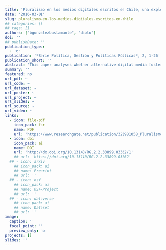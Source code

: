 ```yaml
---
title: 'Pluralismo en los medios digitales escritos en Chile, una exploración de casos clave'
date: '2016-03-01'
slug: pluralismo-en-los-medios-digitales-escritos-en-chile
## categories: []
## tags: []
authors: ["bgonzalezbustamante", "dsoto"]
doi: ''
## publishDate: ''
publication_types:
  - '6'
publication: '*Serie Política, Gestión y Políticas Públicas*, 2, 1-26'
publication_short: ''
abstract: 'This paper analyses whether alternative digital media foster pluralism on the political agenda of Chilean media. It considers a data set collected by tracking the two major written digital media in Chile, which belong to the most significant media holdings, during June 2013, and a non-probabilistic sample of alternative printed digital media. Both content and emotion analysis are carried out to compare their agendas and to analyse their level of diversity and the tone in which the media address these issues. The results show that the political agendas of the alternative media are less diverse than in the case of the written digital media. However, those agendas differ from those of electronic versions of traditional media, which also are highly homogeneous. Also, it is shown that these new media use a more neutral tone in their publications.'
summary: ''
featured: no
url_pdf: ~
url_code: ~
url_dataset: ~
url_poster: ~
url_project: ~
url_slides: ~
url_source: ~
url_video: ~
links:
  - icon: file-pdf
    icon_pack: far
    name: PDF
    url: 'https://www.researchgate.net/publication/321981058_Pluralismo_en_los_medios_digitales_escritos_en_Chile_una_exploracion_de_casos_clave?channel=doi&linkId=624d11d7cf60536e234572b4&showFulltext=true'
  - icon: doi
    icon_pack: ai
    name: DOI
    url: 'http://dx.doi.org/10.13140/RG.2.2.33899.03362/1'
    ## url: 'https://doi.org/10.13140/RG.2.2.33899.03362'
  ## - icon: arxiv
    ## icon_pack: ai
    ## name: Preprint
    ## url: ''
  ## - icon: osf
    ## icon_pack: ai
    ## name: OSF-Project
    ## url: ''
  ## - icon: dataverse
    ## icon_pack: ai
    ## name: Dataset
    ## url: ''
image:
  caption: ''
  focal_point: ''
  preview_only: no
projects: []
slides: ''
---
```

